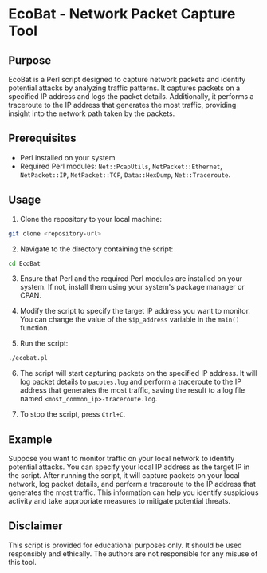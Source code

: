 # EcoBat - Network Packet Capture Tool

## Purpose
EcoBat is a Perl script designed to capture network packets and identify potential attacks by analyzing traffic patterns. It captures packets on a specified IP address and logs the packet details. Additionally, it performs a traceroute to the IP address that generates the most traffic, providing insight into the network path taken by the packets.

## Prerequisites
- Perl installed on your system
- Required Perl modules: `Net::PcapUtils`, `NetPacket::Ethernet`, `NetPacket::IP`, `NetPacket::TCP`, `Data::HexDump`, `Net::Traceroute`.

## Usage
1. Clone the repository to your local machine:

```bash
git clone <repository-url>
```

2. Navigate to the directory containing the script:

```bash
cd EcoBat
```

3. Ensure that Perl and the required Perl modules are installed on your system. If not, install them using your system's package manager or CPAN.

4. Modify the script to specify the target IP address you want to monitor. You can change the value of the `$ip_address` variable in the `main()` function.

5. Run the script:

```bash
./ecobat.pl
```

6. The script will start capturing packets on the specified IP address. It will log packet details to `pacotes.log` and perform a traceroute to the IP address that generates the most traffic, saving the result to a log file named `<most_common_ip>-traceroute.log`.

7. To stop the script, press `Ctrl+C`.

## Example
Suppose you want to monitor traffic on your local network to identify potential attacks. You can specify your local IP address as the target IP in the script. After running the script, it will capture packets on your local network, log packet details, and perform a traceroute to the IP address that generates the most traffic. This information can help you identify suspicious activity and take appropriate measures to mitigate potential threats.

## Disclaimer
This script is provided for educational purposes only. It should be used responsibly and ethically. The authors are not responsible for any misuse of this tool.

